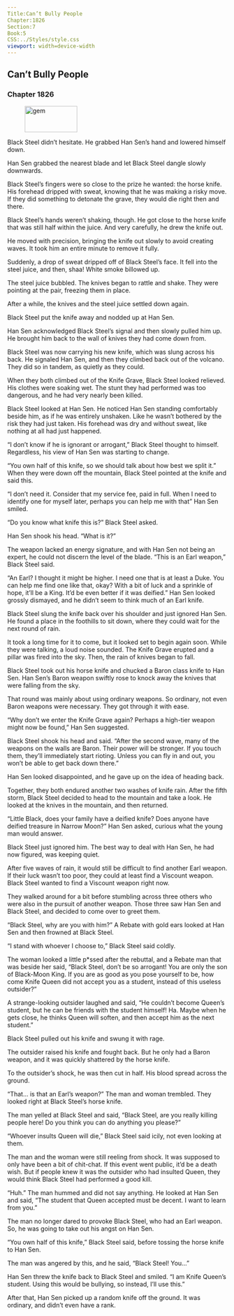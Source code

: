 ```yaml
---
Title:Can’t Bully People 
Chapter:1826 
Section:7 
Book:5 
CSS:../Styles/style.css 
viewport: width=device-width
---
```

  
## Can’t Bully People
### Chapter 1826
  
<figure>
	<img src="../Images/gem.gif" alt="gem" id="gem" width="120" height="60" />
</figure>
  

  
Black Steel didn’t hesitate. He grabbed Han Sen’s hand and lowered himself down.

Han Sen grabbed the nearest blade and let Black Steel dangle slowly downwards.

Black Steel’s fingers were so close to the prize he wanted: the horse knife. His forehead dripped with sweat, knowing that he was making a risky move. If they did something to detonate the grave, they would die right then and there.

Black Steel’s hands weren’t shaking, though. He got close to the horse knife that was still half within the juice. And very carefully, he drew the knife out.

He moved with precision, bringing the knife out slowly to avoid creating waves. It took him an entire minute to remove it fully.

Suddenly, a drop of sweat dripped off of Black Steel’s face. It fell into the steel juice, and then, shaa! White smoke billowed up.

The steel juice bubbled. The knives began to rattle and shake. They were pointing at the pair, freezing them in place.

After a while, the knives and the steel juice settled down again.

Black Steel put the knife away and nodded up at Han Sen.

Han Sen acknowledged Black Steel’s signal and then slowly pulled him up. He brought him back to the wall of knives they had come down from.

Black Steel was now carrying his new knife, which was slung across his back. He signaled Han Sen, and then they climbed back out of the volcano. They did so in tandem, as quietly as they could.

When they both climbed out of the Knife Grave, Black Steel looked relieved. His clothes were soaking wet. The stunt they had performed was too dangerous, and he had very nearly been killed.

Black Steel looked at Han Sen. He noticed Han Sen standing comfortably beside him, as if he was entirely unshaken. Like he wasn’t bothered by the risk they had just taken. His forehead was dry and without sweat, like nothing at all had just happened.

“I don’t know if he is ignorant or arrogant,” Black Steel thought to himself. Regardless, his view of Han Sen was starting to change.

“You own half of this knife, so we should talk about how best we split it.” When they were down off the mountain, Black Steel pointed at the knife and said this.

“I don’t need it. Consider that my service fee, paid in full. When I need to identify one for myself later, perhaps you can help me with that” Han Sen smiled.

“Do you know what knife this is?” Black Steel asked.

Han Sen shook his head. “What is it?”

The weapon lacked an energy signature, and with Han Sen not being an expert, he could not discern the level of the blade. “This is an Earl weapon,” Black Steel said.

“An Earl? I thought it might be higher. I need one that is at least a Duke. You can help me find one like that, okay? With a bit of luck and a sprinkle of hope, it’ll be a King. It’d be even better if it was deified.” Han Sen looked grossly dismayed, and he didn’t seem to think much of an Earl knife.

Black Steel slung the knife back over his shoulder and just ignored Han Sen. He found a place in the foothills to sit down, where they could wait for the next round of rain.

It took a long time for it to come, but it looked set to begin again soon. While they were talking, a loud noise sounded. The Knife Grave erupted and a pillar was fired into the sky. Then, the rain of knives began to fall.

Black Steel took out his horse knife and chucked a Baron class knife to Han Sen. Han Sen’s Baron weapon swiftly rose to knock away the knives that were falling from the sky.

That round was mainly about using ordinary weapons. So ordinary, not even Baron weapons were necessary. They got through it with ease.

“Why don’t we enter the Knife Grave again? Perhaps a high-tier weapon might now be found,” Han Sen suggested.

Black Steel shook his head and said. “After the second wave, many of the weapons on the walls are Baron. Their power will be stronger. If you touch them, they’ll immediately start rioting. Unless you can fly in and out, you won’t be able to get back down there.”

Han Sen looked disappointed, and he gave up on the idea of heading back.

Together, they both endured another two washes of knife rain. After the fifth storm, Black Steel decided to head to the mountain and take a look. He looked at the knives in the mountain, and then returned.

“Little Black, does your family have a deified knife? Does anyone have deified treasure in Narrow Moon?” Han Sen asked, curious what the young man would answer.

Black Steel just ignored him. The best way to deal with Han Sen, he had now figured, was keeping quiet.

After five waves of rain, it would still be difficult to find another Earl weapon. If their luck wasn’t too poor, they could at least find a Viscount weapon. Black Steel wanted to find a Viscount weapon right now.

They walked around for a bit before stumbling across three others who were also in the pursuit of another weapon. Those three saw Han Sen and Black Steel, and decided to come over to greet them.

“Black Steel, why are you with him?” A Rebate with gold ears looked at Han Sen and then frowned at Black Steel.

“I stand with whoever I choose to,” Black Steel said coldly.

The woman looked a little p*ssed after the rebuttal, and a Rebate man that was beside her said, “Black Steel, don’t be so arrogant! You are only the son of Black-Moon King. If you are as good as you pose yourself to be, how come Knife Queen did not accept you as a student, instead of this useless outsider?”

A strange-looking outsider laughed and said, “He couldn’t become Queen’s student, but he can be friends with the student himself! Ha. Maybe when he gets close, he thinks Queen will soften, and then accept him as the next student.”

Black Steel pulled out his knife and swung it with rage.

The outsider raised his knife and fought back. But he only had a Baron weapon, and it was quickly shattered by the horse knife.

To the outsider’s shock, he was then cut in half. His blood spread across the ground.

“That… is that an Earl’s weapon?” The man and woman trembled. They looked right at Black Steel’s horse knife.

The man yelled at Black Steel and said, “Black Steel, are you really killing people here! Do you think you can do anything you please?”

“Whoever insults Queen will die,” Black Steel said icily, not even looking at them.

The man and the woman were still reeling from shock. It was supposed to only have been a bit of chit-chat. If this event went public, it’d be a death wish. But if people knew it was the outsider who had insulted Queen, they would think Black Steel had performed a good kill.

“Huh.” The man hummed and did not say anything. He looked at Han Sen and said, “The student that Queen accepted must be decent. I want to learn from you.”

The man no longer dared to provoke Black Steel, who had an Earl weapon. So, he was going to take out his angst on Han Sen.

“You own half of this knife,” Black Steel said, before tossing the horse knife to Han Sen.

The man was angered by this, and he said, “Black Steel! You…”

Han Sen threw the knife back to Black Steel and smiled. “I am Knife Queen’s student. Using this would be bullying, so instead, I’ll use this.”

After that, Han Sen picked up a random knife off the ground. It was ordinary, and didn’t even have a rank.